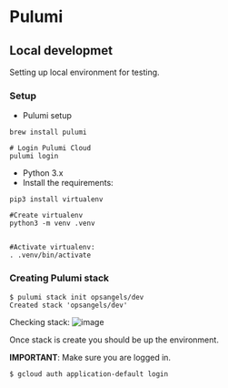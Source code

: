 
# Pulumi
## Local developmet

Setting up local environment for testing.

### Setup

- Pulumi setup

```shell
brew install pulumi

# Login Pulumi Cloud
pulumi login
```

- Python 3.x
- Install the requirements:

```shell
pip3 install virtualenv

#Create virtualenv
python3 -m venv .venv


#Activate virtualenv:
. .venv/bin/activate
```

### Creating Pulumi  stack

```shell
$ pulumi stack init opsangels/dev
Created stack 'opsangels/dev'
```
Checking stack:
![image](https://github.com/lexopsangels/automlops/assets/54945914/574ae1a7-9629-4533-b673-b78de22a0863)


Once stack is create you should be up the environment.

**IMPORTANT**: Make sure you are logged in.
```shell
$ gcloud auth application-default login
```


